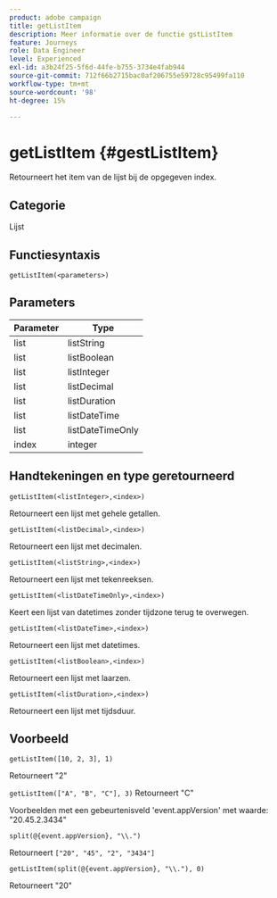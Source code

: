 ```yaml
---
product: adobe campaign
title: getListItem
description: Meer informatie over de functie gstListItem
feature: Journeys
role: Data Engineer
level: Experienced
exl-id: a3b24f25-5f6d-44fe-b755-3734e4fab944
source-git-commit: 712f66b2715bac0af206755e59728c95499fa110
workflow-type: tm+mt
source-wordcount: '98'
ht-degree: 15%

---
```


# getListItem {#gestListItem}

Retourneert het item van de lijst bij de opgegeven index.

## Categorie

Lijst

## Functiesyntaxis

`getListItem(<parameters>)`

## Parameters

| Parameter | Type |
|-----------|------------------|
| list | listString |
| list | listBoolean |
| list | listInteger |
| list | listDecimal |
| list | listDuration |
| list | listDateTime |
| list | listDateTimeOnly |
| index | integer |

## Handtekeningen en type geretourneerd

`getListItem(<listInteger>,<index>)`

Retourneert een lijst met gehele getallen.

`getListItem(<listDecimal>,<index>)`

Retourneert een lijst met decimalen.

`getListItem(<listString>,<index>)`

Retourneert een lijst met tekenreeksen.

`getListItem(<listDateTimeOnly>,<index>)`

Keert een lijst van datetimes zonder tijdzone terug te overwegen.

`getListItem(<listDateTime>,<index>)`

Retourneert een lijst met datetimes.

`getListItem(<listBoolean>,<index>)`

Retourneert een lijst met laarzen.

`getListItem(<listDuration>,<index>)`

Retourneert een lijst met tijdsduur.

## Voorbeeld

`getListItem([10, 2, 3], 1)`

Retourneert &quot;2&quot;

`getListItem(["A", "B", "C"], 3)`
Retourneert &quot;C&quot;

Voorbeelden met een gebeurtenisveld &#39;event.appVersion&#39; met waarde: &quot;20.45.2.3434&quot;

`split(@{event.appVersion}, "\\.")`

Retourneert `["20", "45", "2", "3434"]`

`getListItem(split(@{event.appVersion}, "\\."), 0)`

Retourneert &quot;20&quot;
